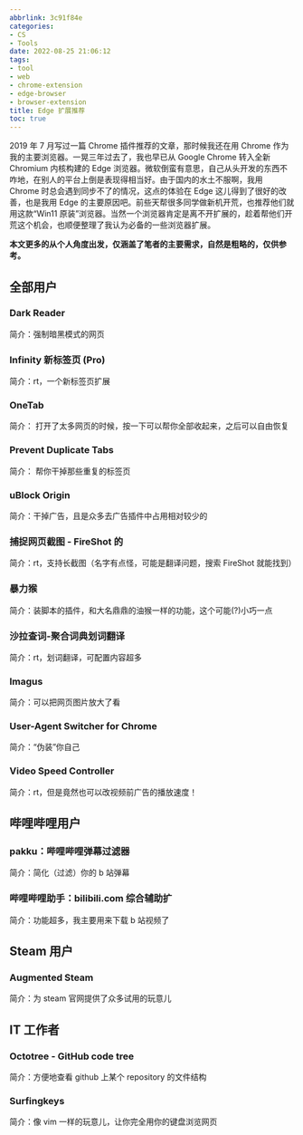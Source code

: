 ```yaml
---
abbrlink: 3c91f84e
categories:
- CS
- Tools
date: 2022-08-25 21:06:12
tags:
- tool
- web
- chrome-extension
- edge-browser
- browser-extension
title: Edge 扩展推荐
toc: true
---
```


2019 年 7 月写过一篇 Chrome 插件推荐的文章，那时候我还在用 Chrome 作为我的主要浏览器。一晃三年过去了，我也早已从 Google Chrome 转入全新 Chromium 内核构建的 Edge 浏览器。微软倒蛮有意思，自己从头开发的东西不咋地，在别人的平台上倒是表现得相当好。由于国内的水土不服啊，我用 Chrome 时总会遇到同步不了的情况，这点的体验在 Edge 这儿得到了很好的改善，也是我用 Edge 的主要原因吧。前些天帮很多同学做新机开荒，也推荐他们就用这款“Win11 原装”浏览器。当然一个浏览器肯定是离不开扩展的，趁着帮他们开荒这个机会，也顺便整理了我认为必备的一些浏览器扩展。

<!--more-->

**本文更多的从个人角度出发，仅涵盖了笔者的主要需求，自然是粗略的，仅供参考。**

## 全部用户

### Dark Reader

简介：强制暗黑模式的网页

### Infinity 新标签页 (Pro)

简介：rt，一个新标签页扩展

### OneTab

简介： 打开了太多网页的时候，按一下可以帮你全部收起来，之后可以自由恢复

### Prevent Duplicate Tabs

简介： 帮你干掉那些重复的标签页

### uBlock Origin

简介：干掉广告，且是众多去广告插件中占用相对较少的

### 捕捉网页截图 - FireShot 的

简介：rt，支持长截图（名字有点怪，可能是翻译问题，搜索 FireShot 就能找到）

### 暴力猴

简介：装脚本的插件，和大名鼎鼎的油猴一样的功能，这个可能(?)小巧一点

### 沙拉查词-聚合词典划词翻译

简介：rt，划词翻译，可配置内容超多

### Imagus

简介：可以把网页图片放大了看

### User-Agent Switcher for Chrome

简介：“伪装”你自己

### Video Speed Controller

简介：rt，但是竟然也可以改视频前广告的播放速度！

## 哔哩哔哩用户

### pakku：哔哩哔哩弹幕过滤器

简介：简化（过滤）你的 b 站弹幕

### 哔哩哔哩助手：bilibili.com 综合辅助扩

简介：功能超多，我主要用来下载 b 站视频了

## Steam 用户

### Augmented Steam

简介：为 steam 官网提供了众多试用的玩意儿

## IT 工作者

### Octotree - GitHub code tree

简介：方便地查看 github 上某个 repository 的文件结构

### Surfingkeys

简介：像 vim 一样的玩意儿，让你完全用你的键盘浏览网页